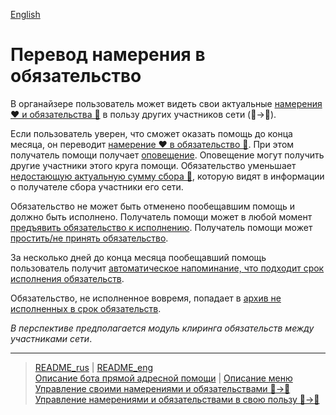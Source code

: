 [English](../../documents_eng/actions/creation_of_obligation.md)
# Перевод намерения в обязательство

В органайзере пользователь может видеть свои актуальные [намерения ❤️ и обязательства 🤝](../glossary/glossary.md) в пользу других участников сети (👤->👥).

Если пользователь уверен, что сможет оказать помощь до конца месяца, он переводит [намерение ❤️ в обязательство 🤝](../glossary/glossary.md). При этом получатель помощи получает  [оповещение](../notifications/obligation_created.md). Оповещение могут получить другие участники этого круга помощи. Обязательство уменьшает [недостающую актуальную сумму сбора 🙏](../glossary/glossary.md), которую видят в информации о получателе сбора участники его сети.

Обязательство не может быть отменено пообещавшим помощь и должно быть исполнено. Получатель помощи может в любой момент [предъявить обязательство к исполнению](../actions/request_for_execution.md). Получатель помощи может [простить/не принять обязательство](../actions/save_obligation.md). 

За несколько дней до конца месяца пообещавший помощь пользователь получит [автоматическое напоминание, что подходит срок исполнения обязательств](../notifications/reminder_of_obligation.md).

Обязательство, не исполненное вовремя, попадает в [архив не исполненных в срок обязательств](actions/archive.md).

_В перспективе предполагается модуль клиринга обязательств между участниками сети_. 

---
> [README_rus](../../README.md)  |  [README_eng](../../README_eng.md)  
> [Описание бота прямой адресной помощи](../index.md)  |  [Описание меню](../faq/menu.md)  
> [Управление своими намерениями и обязательствами 👤->👥](show_int_obl.md)  
> [Управление намерениями и обязательствами в свою пользу 👥->👤](show_int_obl_for_me.md)
